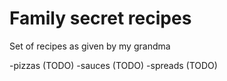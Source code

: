 # Family secret recipes

Set of recipes as given by my grandma

-pizzas (TODO)
-sauces (TODO)
-spreads (TODO)
